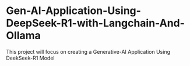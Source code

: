 # Gen-AI-Application-Using-DeepSeek-R1-with-Langchain-And-Ollama
This project will focus on creating a Generative-AI Application Using DeekSeek-R1 Model 
